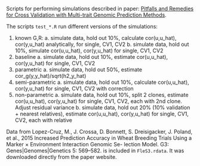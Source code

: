 Scripts for performing simulations described in paper: [Pitfalls and Remedies for Cross Validation with Multi-trait Genomic Prediction Methods](http://biorxiv.org/cgi/content/short/595397v1). 

The scripts `test_*.R` run different versions of the simulations:

1. known G,R:
   a. simulate data, hold out 10%, calculate cor(u,u\_hat), cor(y,u\_hat) analytically, for single, CV1, CV2
   b. simulate data, hold out 10%, simulate cor(u,u\_hat), cor(y,u\_hat) for single, CV1, CV2
2. baseline
   a. simulate data, hold out 10%, estimate cor(u,u\_hat), cor(y,u\_hat) for single, CV1, CV2
3. parametric
   a. simulate data, hold out 50%, estimate cor\_g(y,y\_hat)/sqrt(h2_y_hat)
4. semi-parametric
   a. simulate data, hold out 10%, calculate cor(u,u\_hat), cor(y,u\_hat) for single, CV1, CV2 with correction
5. non-parametric
   a. simulate data, hold out 10%, split 2 clones, estimate cor(u,u\_hat), cor(y,u\_hat) for single, CV1, CV2, each with 2nd clone. Adjust residual variance
   b. simulate data, hold out 20% (10% validation + nearest relatives), estimate cor(u,u\_hat), cor(y,u_hat) for single, CV1, CV2, each with relative
   
Data from Lopez-Cruz, M., J. Crossa, D. Bonnett, S. Dreisigacker, J. Poland,
et al., 2015 Increased Prediction Accuracy in Wheat Breeding Trials Using a Marker × Environment Interaction Genomic Se- lection Model. G3: Genes|Genomes|Genetics 5: 569–582. is included in `FleS3.rdata`. It was downloaded directly from the paper website.